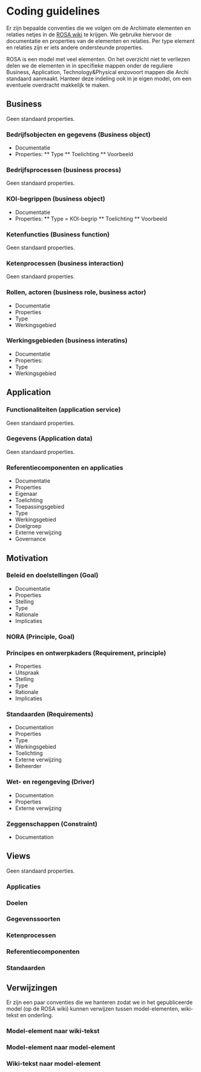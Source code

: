 # Coding guidelines #
Er zijn bepaalde conventies die we volgen om de Archimate elementen en relaties
netjes in de [ROSA wiki](https://www.wikixl.nl/wiki/rosa/index.php/Hoofdpagina)
te krijgen. We gebruike hiervoor de documentatie en properties van de elementen
en relaties. Per type element en relaties zijn er iets andere ondersteunde
properties.

ROSA is een model met veel elementen. On het overzicht niet te verliezen delen
we de elementen in in specifieke mappen onder de reguliere Business,
Application, Technology&Physical enzovoort mappen die Archi standaard aanmaakt.
Hanteer deze indeling ook in je eigen model, om een eventuele overdracht
makkelijk te maken.

## Business ##

Geen standaard properties.

### Bedrijfsobjecten en gegevens (Business object) ###
 * Documentatie
 * Properties:
  ** Type
  ** Toelichting
  ** Voorbeeld

### Bedrijfsprocessen (business process) ###

Geen standaard properties.

### KOI-begrippen (business object) ###

 * Documentatie
 * Properties:
  ** Type = KOI-begrip
  ** Toelichting
  ** Voorbeeld

### Ketenfuncties (Business function) ###

Geen standaard properties.

### Ketenprocessen (business interaction) ###

Geen standaard properties.

### Rollen, actoren (business role, business actor) ###
 * Documentatie
 * Properties
  * Type
  * Werkingsgebied

### Werkingsgebieden (business interatins) ###
 * Documentatie
 * Properties:
  * Type
  * Werkingsgebied

## Application ##

### Functionaliteiten (application service) ###

Geen standaard properties.

### Gegevens (Application data) ###

Geen standaard properties.

### Referentiecomponenten en applicaties ###
 * Documentatie
 * Properties
  * Eigenaar
  * Toelichting
  * Toepassingsgebied
  * Type
  * Werkingsgebied
  * Doelgroep
  * Externe verwijzing
  * Governance

## Motivation ##
### Beleid en doelstellingen (Goal) ###
 * Documentatie
 * Properties
  * Stelling
  * Type
  * Rationale
  * Implicaties

### NORA (Principle, Goal) ###

### Principes en ontwerpkaders (Requirement, principle) ###
 * Properties
  * Uitspraak
  * Stelling
  * Type
  * Rationale
  * Implicaties

### Standaarden (Requirements) ###
 * Documentation
 * Properties
  * Type
  * Werkingsgebied
  * Toelichting
  * Externe verwijzing
  * Beheerder

### Wet- en regengeving (Driver) ###
 * Documentation
 * Properties
  * Externe verwijzing

### Zeggenschappen (Constraint) ###
 * Documentation

## Views ##

Geen standaard properties.

### Applicaties ###
### Doelen ###
### Gegevenssoorten ###
### Ketenprocessen ###
### Referentiecomponenten ###
### Standaarden ###

## Verwijzingen ##

Er zijn een paar conventies die we hanteren zodat we in het gepubliceerde model
(op de ROSA wiki) kunnen verwijzen tussen model-elementen, wiki-tekst en
onderling.

### Model-element naar wiki-tekst ###

### Model-element naar model-element ###

### Wiki-tekst naar model-element ###
